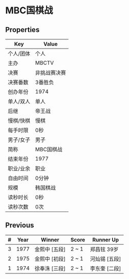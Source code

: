 # MBC国棋战

## Properties

| Key | Value |
| --- | ----- |
| 个人/团体 | 个人 |
| 主办 | MBCTV |
| 决赛 | 非挑战赛决赛 |
| 决赛番数 | 3番胜负 |
| 创办年份 | 1974 |
| 单人/双人 | 单人 |
| 后继 | 帝王战 |
| 慢棋/快棋 | 慢棋 |
| 每手时限 | 0秒 |
| 男子/女子 | 男子 |
| 简称 | MBC国棋战 |
| 结束年份 | 1977 |
| 职业/业余 | 职业 |
| 自由时间 | 0分钟 |
| 规模 | 韩国棋战 |
| 读秒时长 | 0秒 |
| 读秒次数 | 0次 |

## Previous

| # | Year | Winner | Score | Runner Up |
| --- | --- | --- | --- | --- |
| 3 | 1977 | 金熙中 [五段] | 2 ~ 1 | 郑昌铉 39岁 |
| 2 | 1975 | 金熙中 [初段] | 2 ~ 1 | 河灿锡 [五段] |
| 1 | 1974 | 徐奉洙 [三段] | 2 ~ 1 | 李东奎 [二段] |

